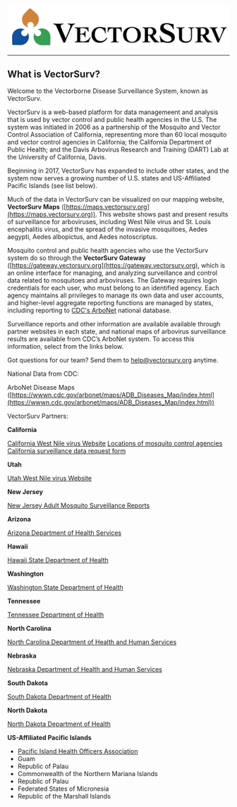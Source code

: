 ![VectorSurv Logo](vectorsurv_logo.png)

---
What is VectorSurv?
---

Welcome to the Vectorborne Disease Surveillance System, known as VectorSurv.

VectorSurv is a web-based platform for data managemeent and analysis that is used by vector control and public health agencies in the U.S. The system was initiated in 2006 as a partnership of the Mosquito and Vector Control Association of California, representing more than 60 local mosquito and vector control agencies in California; the California Department of Public Health; and the Davis Arbovirus Research and Training (DART) Lab at the University of California, Davis.

Beginning in 2017, VectorSurv has expanded to include other states, and the system now serves a growing number of U.S. states and US-Affiliated Pacific Islands (see list below).

Much of the data in VectorSurv can be visualized on our mapping website, **VectorSurv Maps** ([https://maps.vectorsurv.org](https://maps.vectorsurv.org)). This website shows past and present results of surveillance for arboviruses, including West Nile virus and St. Louis encephalitis virus, and the spread of the invasive mosquitoes, Aedes aegypti, Aedes albopictus, and Aedes notoscriptus.

Mosquito control and public health agencies who use the VectorSurv system do so through the **VectorSurv Gateway** ([https://gateway.vectorsurv.org](https://gateway.vectorsurv.org), which is an online interface for managing, and analyzing surveillance and control data related to mosquitoes and arboviruses. The Gateway requires login credentials for each user, who must belong to an identified agency. Each agency maintains all privileges to manage its own data and user accounts, and higher-level aggregate reporting functions are managed by states, including reporting to [CDC's ArboNet](https://wwwn.cdc.gov/arbonet/maps/ADB_Diseases_Map/index.html) national database.

Surveillance reports and other information are available available through partner websites in each state, and national maps of arbovirus surveillance results are available from CDC’s ArboNet system. To access this information, select from the links below.

Got questions for our team? Send them to [help@vectorsurv.org](mailto:help@vectorsurv.org) anytime.

National Data from CDC:

ArboNet Disease Maps ([https://wwwn.cdc.gov/arbonet/maps/ADB_Diseases_Map/index.html](https://wwwn.cdc.gov/arbonet/maps/ADB_Diseases_Map/index.html))

VectorSurv Partners:

**California**

[California West Nile virus Website](https://westnile.ca.gov)
[Locations of mosquito control agencies](http://www.arcgis.com/home/webmap/viewer.html?webmap=604a0fe9f2b74e98a53b53d192b2ac67&extent=-131.4442,32.5803,-108.7025,41.6862)
[California surveillance data request form](https://docs.google.com/forms/d/1jyV6n-36iMzWN7dYjb_7xia0aAaxnVE0qyJehWzVWwQ/edit)

**Utah**

[Utah West Nile virus Website](http://health.utah.gov/epi/diseases/WNV/)

**New Jersey**

[New Jersey Adult Mosquito Surveillance Reports](https://vectorbio.rutgers.edu/reports/mosquito/)

**Arizona**

[Arizona Department of Health Services](https://www.azdhs.gov/preparedness/epidemiology-disease-control/mosquito-borne/)

**Hawaii**

[Hawaii State Department of Health](https://doh.wa.gov/community-and-environment/pests/mosquitoes#:~:text=Disease%20can%20be%20spread%20to,Louis%20encephalitis.)

**Washington**

[Washington State Department of Health](https://doh.wa.gov/community-and-environment/pests/mosquitoes#:~:text=Disease%20can%20be%20spread%20to,Louis%20encephalitis.)

**Tennessee**

[Tennessee Department of Health](https://www.tn.gov/health/cedep/vector-borne-diseases.html)

**North Carolina**

[North Carolina Department of Health and Human Services](https://epi.dph.ncdhhs.gov/cd/diseases/arbo.html)

**Nebraska**

[Nebraska Department of Health and Human Services](https://dhhs.ne.gov/Pages/West-Nile-Virus-Data.aspx)

**South Dakota**

[South Dakota Department of Health](https://doh.sd.gov/diseases/infectious/wnv/)

**North Dakota**

[North Dakota Department of Health](https://www.health.nd.gov/wnv/west-nile-virus-about)

**US-Affiliated Pacific Islands**

- [Pacific Island Health Officers Association](https://www.pihoa.org/)
- Guam
- Republic of Palau
- Commonwealth of the Northern Mariana Islands
- Republic of Palau
- Federated States of Micronesia
- Republic of the Marshall Islands

